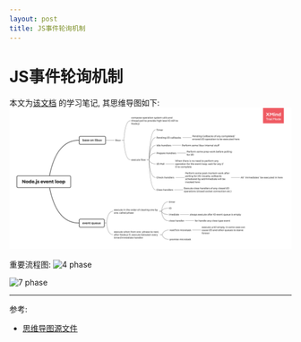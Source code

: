```yaml
---
layout: post
title: JS事件轮询机制
---
```


# JS事件轮询机制
本文为[该文档](https://blog.insiderattack.net/event-loop-and-the-big-picture-nodejs-event-loop-part-1-1cb67a182810)
的学习笔记, 其思维导图如下:
![思维导图](https://raw.githubusercontent.com/jituanlin/public-docs/master/mindmaps/Node.js%20event%20loop.png)

重要流程图:
![4 phase](https://miro.medium.com/max/2200/1*2yXbhvpf1kj5YT-m_fXgEQ.png)

![7 phase](https://miro.medium.com/max/1498/1*lkkdFLw5vh1bZJl8ysOAng.jpeg)


---
参考:
- [思维导图源文件](https://github.com/jituanlin/public-docs/blob/master/mindmaps/Node.js%20event%20loop.xmind)
